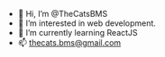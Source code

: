 - 👋 Hi, I’m @TheCatsBMS
- 👀 I’m interested in web development.
- 🌱 I’m currently learning ReactJS
- 📫 thecats.bms@gmail.com

